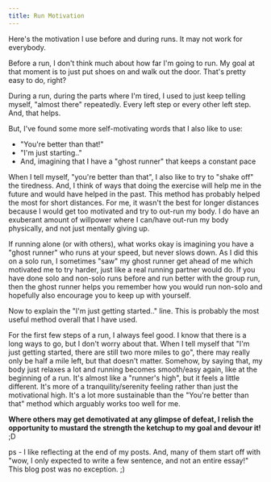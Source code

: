 ```yaml
---
title: Run Motivation
---
```

Here's the motivation I use before and during runs. It may not work for everybody.

Before a run, I don't think much about how far I'm going to run. My goal at that moment is to just put shoes on and walk out the door. That's pretty easy to do, right?

During a run, during the parts where I'm tired, I used to just keep telling myself, "almost there" repeatedly. Every left step or every other left step. And, that helps.

But, I've found some more self-motivating words that I also like to use:

- "You're better than that!"
- "I'm just starting.."
- And, imagining that I have a "ghost runner" that keeps a constant pace

When I tell myself, "you're better than that", I also like to try to "shake off" the tiredness. And, I think of ways that doing the exercise will help me in the future and would have helped in the past. This method has probably helped the most for short distances. For me, it wasn't the best for longer distances because I would get too motivated and try to out-run my body. I do have an exuberant amount of willpower where I can/have out-run my body physically, and not just mentally giving up.

If running alone (or with others), what works okay is imagining you have a "ghost runner" who runs at your speed, but never slows down. As I did this on a solo run, I sometimes "saw" my ghost runner get ahead of me which motivated me to try harder, just like a real running partner would do. If you have done solo and non-solo runs before and run better with the group run, then the ghost runner helps you remember how you would run non-solo and hopefully also encourage you to keep up with yourself.

Now to explain the "I'm just getting started.." line. This is probably the most useful method overall that I have used.

For the first few steps of a run, I always feel good. I know that there is a long ways to go, but I don't worry about that. When I tell myself that "I'm just getting started, there are still two more miles to go", there may really only be half a mile left, but that doesn't matter. Somehow, by saying that, my body just relaxes a lot and running becomes smooth/easy again, like at the beginning of a run. It's almost like a "runner's high", but it feels a little different. It's more of a tranquility/serenity feeling rather than just the motivational high. It's a lot more sustainable than the "You're better than that" method which arguably works too well for me.

**Where others may get demotivated at any glimpse of defeat, I relish the opportunity to mustard the strength the ketchup to my goal and devour it!** ;D

ps - I like reflecting at the end of my posts. And, many of them start off with "wow, I only expected to write a few sentence, and not an entire essay!" This blog post was no exception. ;)
